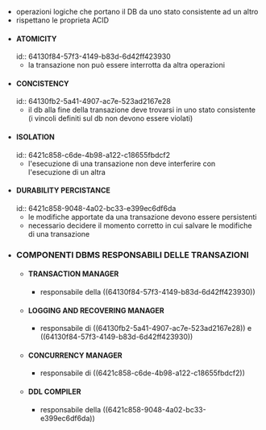 - operazioni logiche che portano il DB da uno stato consistente ad un altro
- rispettano le proprieta ACID
- #### ATOMICITY
  id:: 64130f84-57f3-4149-b83d-6d42ff423930
	- la transazione non può essere interrotta da altra operazioni
- #### CONCISTENCY
  id:: 64130fb2-5a41-4907-ac7e-523ad2167e28
	- il db alla fine della transazione deve trovarsi in uno stato consistente (i vincoli definiti sul db non devono essere violati)
- #### ISOLATION
  id:: 6421c858-c6de-4b98-a122-c18655fbdcf2
	- l'esecuzione di una transazione non deve interferire con l'esecuzione di un altra
- #### DURABILITY PERCISTANCE
  id:: 6421c858-9048-4a02-bc33-e399ec6df6da
	- le modifiche apportate da una transazione devono essere persistenti
	- necessario decidere il momento corretto in cui salvare le modifiche di una transazione
- ### COMPONENTI DBMS RESPONSABILI DELLE TRANSAZIONI
	- #### TRANSACTION MANAGER
		- responsabile della ((64130f84-57f3-4149-b83d-6d42ff423930))
	- #### LOGGING AND RECOVERING MANAGER
		- responsabile di ((64130fb2-5a41-4907-ac7e-523ad2167e28)) e ((64130f84-57f3-4149-b83d-6d42ff423930))
	- #### CONCURRENCY MANAGER
		- responsabile di ((6421c858-c6de-4b98-a122-c18655fbdcf2))
	- #### DDL COMPILER
		- responsabile della ((6421c858-9048-4a02-bc33-e399ec6df6da))
